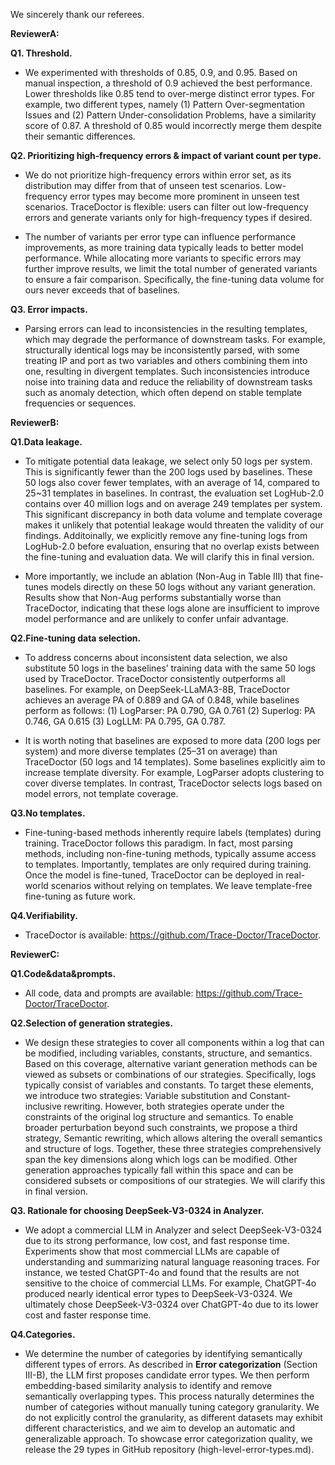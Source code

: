We sincerely thank our referees. 

**ReviewerA:**

**Q1. Threshold.**
- We experimented with thresholds of 0.85, 0.9, and 0.95. Based on manual inspection, a threshold of 0.9 achieved the best performance. Lower thresholds like 0.85 tend to over-merge distinct error types. For example, two different types, namely (1) Pattern Over-segmentation Issues and (2) Pattern Under-consolidation Problems, have a similarity score of 0.87. A threshold of 0.85 would incorrectly merge them despite their semantic differences.



**Q2. Prioritizing high‑frequency errors & impact of variant count per type.**
- We do not prioritize high-frequency errors within error set, as its distribution may differ from that of unseen test scenarios. Low-frequency error types may become more prominent in unseen test scenarios. TraceDoctor is flexible: users can filter out low-frequency errors and generate variants only for high-frequency types if desired.

- The number of variants per error type can influence performance improvements, as more training data typically leads to better model performance. While allocating more variants to specific errors may further improve results, we limit the total number of generated variants to ensure a fair comparison. Specifically, the fine-tuning data volume for ours never exceeds that of baselines. 


**Q3. Error impacts.**
- Parsing errors can lead to inconsistencies in the resulting templates, which may degrade the performance of downstream tasks. For example, structurally identical logs may be inconsistently parsed, with some treating IP and port as two variables and others combining them into one, resulting in divergent templates. Such inconsistencies introduce noise into training data and reduce the reliability of downstream tasks such as anomaly detection, which often depend on stable template frequencies or sequences.


**ReviewerB:**

**Q1.Data leakage.**

- To mitigate potential data leakage, we select only 50 logs per system. This is significantly fewer than the 200 logs used by baselines. These 50 logs also cover fewer templates, with an average of 14, compared to 25~31 templates in baselines. In contrast, the evaluation set LogHub-2.0 contains over 40 million logs and on average 249 templates per system. This significant discrepancy in both data volume and template coverage makes it unlikely that potential leakage would threaten the validity of our findings. Additoinally, we explicitly remove any fine-tuning logs from LogHub-2.0 before evaluation, ensuring that no overlap exists between the fine-tuning and evaluation data. We will clarify this in final version.

- More importantly, we include an ablation (Non-Aug in Table III) that fine-tunes models directly on these 50 logs without any variant generation. Results show that Non-Aug performs substantially worse than TraceDoctor, indicating that these logs alone are insufficient to improve model performance and are unlikely to confer unfair advantage.


**Q2.Fine-tuning data selection.**
- To address concerns about inconsistent data selection, we also substitute 50 logs in the baselines’ training data with the same 50 logs used by TraceDoctor. TraceDoctor consistently outperforms all baselines. For example, on DeepSeek-LLaMA3-8B, TraceDoctor achieves an average PA of 0.889 and GA of 0.848, while baselines perform as follows:
(1) LogParser: PA 0.790, GA 0.761 (2) Superlog: PA 0.746, GA 0.615 (3) LogLLM: PA 0.795, GA 0.787.

- It is worth noting that baselines are exposed to more data (200 logs per system) and more diverse templates (25–31 on average) than TraceDoctor (50 logs and 14 templates). Some baselines explicitly aim to increase template diversity. For example, LogParser adopts clustering to cover diverse templates. In contrast, TraceDoctor selects logs based on model errors, not template coverage.


**Q3.No templates.**
- Fine-tuning-based methods inherently require labels (templates) during training. TraceDoctor follows this paradigm. In fact, most parsing methods, including non-fine-tuning methods, typically assume access to templates. Importantly, templates are only required during training. Once the model is fine-tuned, TraceDoctor can be deployed in real-world scenarios without relying on templates. We leave template-free fine-tuning as future work.

**Q4.Verifiability.**
- TraceDoctor is available: https://github.com/Trace-Doctor/TraceDoctor.




**ReviewerC:**

**Q1.Code&data&prompts.**
- All code, data and prompts are available: https://github.com/Trace-Doctor/TraceDoctor. 

**Q2.Selection of generation strategies.**
- We design these strategies to cover all components within a log that can be modified, including variables, constants, structure, and semantics. Based on this coverage, alternative variant generation methods can be viewed as subsets or combinations of our strategies.
Specifically, logs typically consist of variables and constants. To target these elements, we introduce two strategies: Variable substitution and Constant-inclusive rewriting. However, both strategies operate under the constraints of the original log structure and semantics. To enable broader perturbation beyond such constraints, we propose a third strategy, Semantic rewriting, which allows altering the overall semantics and structure of logs.
Together, these three strategies comprehensively span the key dimensions along which logs can be modified. Other generation approaches typically fall within this space and can be considered subsets or compositions of our strategies. We will clarify this in final version.

**Q3. Rationale for choosing DeepSeek-V3-0324 in Analyzer.**
- We adopt a commercial LLM in Analyzer and select DeepSeek-V3-0324 due to its strong performance, low cost, and fast response time. Experiments show that most commercial LLMs are capable of understanding and summarizing natural language reasoning traces. For instance, we tested ChatGPT-4o and found that the results are not sensitive to the choice of commercial LLMs. For example, ChatGPT-4o produced nearly identical error types to DeepSeek-V3-0324. We ultimately chose DeepSeek-V3-0324 over ChatGPT-4o due to its lower cost and faster response time.

**Q4.Categories.**
- We determine the number of categories by identifying semantically different types of errors. As described in **Error categorization** (Section III-B), the LLM first proposes candidate error types. We then perform embedding-based similarity analysis to identify and remove semantically overlapping types. This process naturally determines the number of categories without manually tuning category granularity. We do not explicitly control the granularity, as different datasets may exhibit different characteristics, and we aim to develop an automatic and generalizable approach.
To showcase error categorization quality, we release the 29 types in GitHub repository (high-level-error-types.md).




